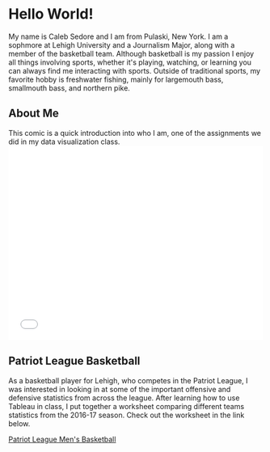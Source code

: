<h1> Hello World!</h1>
<p1> My name is Caleb Sedore and I am from Pulaski, New York. I am a sophmore at Lehigh University and a Journalism Major, along with a member of the basketball team. Although basketball is my passion I enjoy all things involving sports, whether it's playing, watching, or learning you can always find me interacting with sports. Outside of traditional sports, my favorite hobby is freshwater fishing, mainly for largemouth bass, smallmouth bass, and northern pike.
<br>
<h2>About Me</h2>
<p1> This comic is a quick introduction into who I am, one of the assignments we did in my data visualization class.
<iframe src="//www.pixton.com/embed/f9mcst86" frameborder="0" width="100%" height="384" allowfullscreen></iframe>
<br>
<h2> Patriot League Basketball</h2>
<p1>As a basketball player for Lehigh, who competes in the Patriot League, I was interested in looking in at some of the important offensive and defensive statistics from across the league. After learning how to use Tableau in class, I put together a worksheet comparing different teams statistics from the 2016-17 season. Check out the worksheet in the link below.</p1>

[Patriot League Men's Basketball](https://calebsedore.github.io/basketball.html)

<br>
<h3>
